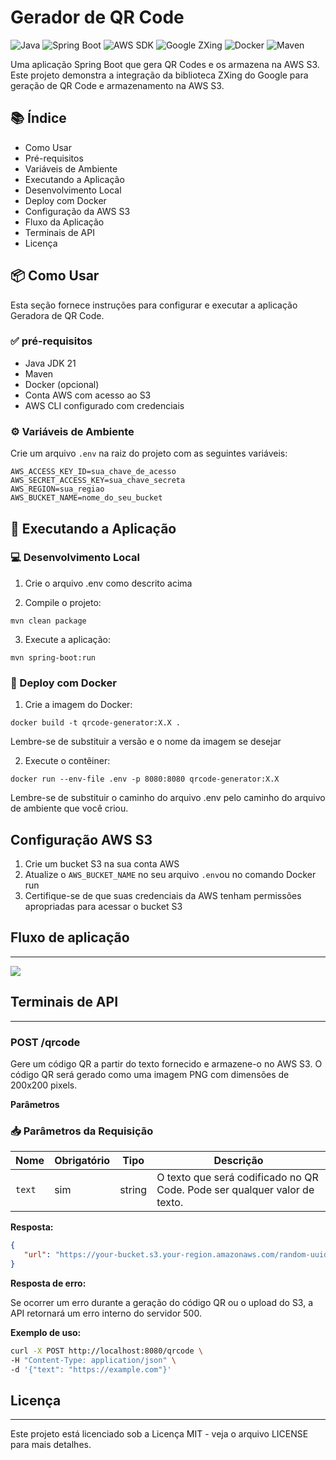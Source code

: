 # Gerador de QR Code

![Java](https://img.shields.io/badge/Java-21-orange)
![Spring Boot](https://img.shields.io/badge/Spring%20Boot-3.4.4-brightgreen)
![AWS SDK](https://img.shields.io/badge/AWS%20SDK-2.24.12-yellow)
![Google ZXing](https://img.shields.io/badge/Google%20ZXing-3.5.2-blue)
![Docker](https://img.shields.io/badge/Docker-✓-blue)
![Maven](https://img.shields.io/badge/Maven-3.9.6-red)

Uma aplicação Spring Boot que gera QR Codes e os armazena na AWS S3. Este projeto demonstra a integração da biblioteca ZXing do Google para geração de QR Code e armazenamento na AWS S3.

## 📚 Índice

- Como Usar
- Pré-requisitos
- Variáveis de Ambiente
- Executando a Aplicação
- Desenvolvimento Local
- Deploy com Docker
- Configuração da AWS S3
- Fluxo da Aplicação
- Terminais de API
- Licença

## 📦 Como Usar

Esta seção fornece instruções para configurar e executar a aplicação Geradora de QR Code.

### ✅ pré-requisitos

- Java JDK 21
- Maven
- Docker (opcional)
- Conta AWS com acesso ao S3
- AWS CLI configurado com credenciais

### ⚙️ Variáveis de Ambiente

Crie um arquivo `.env` na raiz do projeto com as seguintes variáveis:

```env 
AWS_ACCESS_KEY_ID=sua_chave_de_acesso
AWS_SECRET_ACCESS_KEY=sua_chave_secreta
AWS_REGION=sua_regiao
AWS_BUCKET_NAME=nome_do_seu_bucket
```
## 🚀 Executando a Aplicação

### 💻 Desenvolvimento Local

1. Crie o arquivo .env como descrito acima

2. Compile o projeto:

```
mvn clean package
```
 
3. Execute a aplicação:

```
mvn spring-boot:run
```
### 🐳 Deploy com Docker

1. Crie a imagem do Docker:
```
docker build -t qrcode-generator:X.X . 
```

Lembre-se de substituir a versão e o nome da imagem se desejar

2. Execute o contêiner:
```
docker run --env-file .env -p 8080:8080 qrcode-generator:X.X
```

Lembre-se de substituir o caminho do arquivo .env pelo caminho do arquivo de ambiente que você criou.

## Configuração AWS S3

1. Crie um bucket S3 na sua conta AWS
2. Atualize o ```AWS_BUCKET_NAME``` no seu arquivo ```.env```ou no comando Docker run
3. Certifique-se de que suas credenciais da AWS tenham permissões apropriadas para acessar o bucket S3

## Fluxo de aplicação

---


<img src="/diagram.png"/>

## Terminais de API

---

### POST /qrcode

Gere um código QR a partir do texto fornecido e armazene-o no AWS S3. O código QR será gerado como uma imagem PNG com dimensões de 200x200 pixels.

**Parâmetros**

### 📥 Parâmetros da Requisição

| Nome   | Obrigatório | Tipo   | Descrição                                                                 |
|--------|-------------|--------|---------------------------------------------------------------------------|
| `text` | sim         | string | O texto que será codificado no QR Code. Pode ser qualquer valor de texto. |

**Resposta:**

```json
{
   "url": "https://your-bucket.s3.your-region.amazonaws.com/random-uuid"
}
```

**Resposta de erro:**


Se ocorrer um erro durante a geração do código QR ou o upload do S3, a API retornará um erro interno do servidor 500.

**Exemplo de uso:**

```bash
curl -X POST http://localhost:8080/qrcode \
-H "Content-Type: application/json" \
-d '{"text": "https://example.com"}'
```

## Licença

---
Este projeto está licenciado sob a Licença MIT - veja o arquivo LICENSE para mais detalhes.














